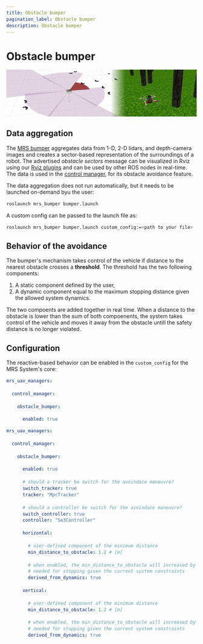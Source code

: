 ```yaml
---
title: Obstacle bumper
pagination_label: Obstacle bumper
description: Obstacle bumper
---
```


# Obstacle bumper

![](fig/bumper.jpg)

## Data aggregation

The [MRS bumper](https://github.com/ctu-mrs/mrs_bumper) aggregates data from 1-D, 2-D lidars, and depth-camera images and creates a sector-based representation of the surroundings of a robot.
The advertised *obstacle sectors* message can be visualized in Rviz using our [Rviz plugins](/docs/features/rviz_plugins/) and can be used by other ROS nodes in real-time.
The data is used in the [control manager](/docs/features/managers/), for its obstacle avoidance feature.

The data aggregation does not run automatically, but it needs to be launched on-demand byu the user:
```bash
roslaunch mrs_bumper bumper.launch
```

A custom config can be passed to the launch file as:
```bash
roslaunch mrs_bumper bumper.launch custom_config:=<path to your file>
```

## Behavior of the avoidance

The bumper's mechanism takes control of the vehicle if distance to the nearest obstacle crosses a **threshold**.
The threshold has the two following components:

1. A static component defined by the user,
2. A dynamic component equal to the maximum stopping distance given the allowed system dynamics.

The two compoents are added together in real time.
When a distance to the obstacle is lower than the sum of both compoenents, the system takes control of the vehicle and moves it away from the obstacle untill the safety distance is no longer violated.

## Configuration

The reactive-based behavior can be enabled in the `custom_config` for the MRS System's core:

```yaml
mrs_uav_managers:

  control_manager:

    obstacle_bumper:

      enabled: true
```

```yaml
mrs_uav_managers:

  control_manager:

    obstacle_bumper:

      enabled: true

      # should a tracker be switch for the avoindace maneuvre?
      switch_tracker: true
      tracker: "MpcTracker"

      # should a controller be switch for the avoindace maneuvre?
      switch_controller: true
      controller: "Se3Controller"

      horizontal:

        # user-defined component of the minimum distance
        min_distance_to_obstacle: 1.2 # [m]

        # when enabled, the min_distance_to_obstacle will increased by the distances
        # needed for stopping given the current system constraints
        derived_from_dynamics: true

      vertical:

        # user-defined component of the minimum distance
        min_distance_to_obstacle: 1.2 # [m]

        # when enabled, the min_distance_to_obstacle will increased by the distances
        # needed for stopping given the current system constraints
        derived_from_dynamics: true
```
